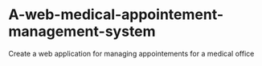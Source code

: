# A-web-medical-appointement-management-system
Create a web application for managing appointements for a medical office
